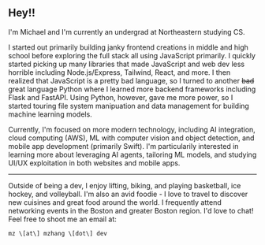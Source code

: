 ## Hey!!

I'm Michael and I'm currently an undergrad at Northeastern studying CS.

I started out primarily building janky frontend creations in middle and high school before exploring the full stack all using JavaScript primarily. I quickly started picking up many libraries that made JavaScript and web dev less horrible including Node.js/Express, Tailwind, React, and more. I then realized that JavaScript is a pretty bad language, so I turned to another ~~bad~~ great language Python where I learned more backend frameworks including Flask and FastAPI. Using Python, however, gave me more power, so I started touring file system manipuation and data management for building machine learning models.

Currently, I'm focused on more modern technology, including AI integration, cloud computing (AWS), ML with computer vision and object detection, and mobile app development (primarily Swift). I'm particularily interested in learning more about leveraging AI agents, tailoring ML models, and studying UI/UX exploitation in both websites and mobile apps.

---

Outside of being a dev, I enjoy lifting, biking, and playing basketball, ice hockey, and volleyball. I'm also an avid foodie - I love to travel to discover new cuisines and great food around the world. I frequently attend networking events in the Boston and greater Boston region. I'd love to chat! Feel free to shoot me an email at:
```
mz \[at\] mzhang \[dot\] dev
```
